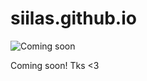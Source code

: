 # siilas.github.io

![Coming soon](https://images1.memedroid.com/images/UPLOADED16/50407af015e56.jpeg)

Coming soon! Tks <3
